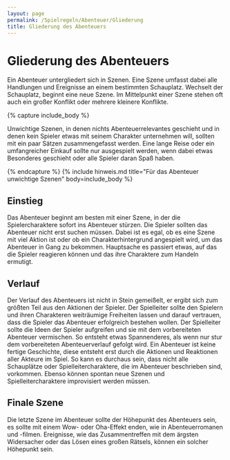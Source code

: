 ```yaml
---
layout: page
permalink: /Spielregeln/Abenteuer/Gliederung
title: Gliederung des Abenteuers
---
```


# Gliederung des Abenteuers

Ein Abenteuer untergliedert sich in Szenen. Eine Szene umfasst dabei alle Handlungen und Ereignisse an einem bestimmten Schauplatz. Wechselt der Schauplatz, beginnt eine neue Szene. Im Mittelpunkt einer Szene stehen oft auch ein großer Konflikt oder mehrere kleinere Konflikte.

{% capture include_body %}
<p>Unwichtige Szenen, in denen nichts Abenteuerrelevantes geschieht und in denen kein Spieler etwas mit seinem Charakter unternehmen will, sollten mit ein paar Sätzen zusammengefasst werden. Eine lange Reise oder ein umfangreicher Einkauf sollte nur ausgespielt werden, wenn dabei etwas Besonderes geschieht oder alle Spieler daran Spaß haben.</p>
{% endcapture %}
{% include hinweis.md title="Für das Abenteuer unwichtige Szenen" body=include_body %}

## Einstieg

Das Abenteuer beginnt am besten mit einer Szene, in der die Spielercharaktere sofort ins Abenteuer stürzen. Die Spieler sollten das Abenteuer nicht erst suchen müssen. Dabei ist es egal, ob es eine Szene mit viel Aktion ist oder ob ein Charakterhintergrund angespielt wird, um das Abenteuer in Gang zu bekommen. Hauptsache es passiert etwas, auf das die Spieler reagieren können und das ihre Charaktere zum Handeln ermutigt.

## Verlauf

Der Verlauf des Abenteuers ist nicht in Stein gemeißelt, er ergibt sich zum größten Teil aus den Aktionen der Spieler. Der Spielleiter sollte den Spielern und ihren Charakteren weiträumige Freiheiten lassen und darauf vertrauen, dass die Spieler das Abenteuer erfolgreich bestehen wollen. Der Spielleiter sollte die Ideen der Spieler aufgreifen und sie mit dem vorbereiteten Abenteuer vermischen. So entsteht etwas Spannenderes, als wenn nur stur dem vorbereiteten Abenteuerverlauf gefolgt wird. Ein Abenteuer ist keine fertige Geschichte, diese entsteht erst durch die Aktionen und Reaktionen aller Akteure im Spiel. So kann es durchaus sein, dass nicht alle Schauplätze oder Spielleitercharaktere, die im Abenteuer beschrieben sind, vorkommen. Ebenso können spontan neue Szenen und Spielleitercharaktere improvisiert werden müssen.

## Finale Szene

Die letzte Szene im Abenteuer sollte der Höhepunkt des Abenteuers sein, es sollte mit einem Wow- oder Oha-Effekt enden, wie in Abenteuerromanen und -filmen. Ereignisse, wie das Zusammentreffen mit dem ärgsten Widersacher oder das Lösen eines großen Rätsels, können ein solcher Höhepunkt sein.
